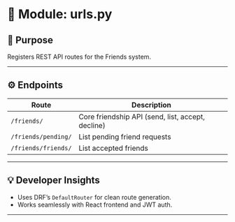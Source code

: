 # 🧩 Module: urls.py

## 📘 Purpose
Registers REST API routes for the Friends system.

---

## ⚙️ Endpoints
| Route | Description |
|--------|--------------|
| `/friends/` | Core friendship API (send, list, accept, decline) |
| `/friends/pending/` | List pending friend requests |
| `/friends/friends/` | List accepted friends |

---

## 💡 Developer Insights
- Uses DRF’s `DefaultRouter` for clean route generation.
- Works seamlessly with React frontend and JWT auth.

---
